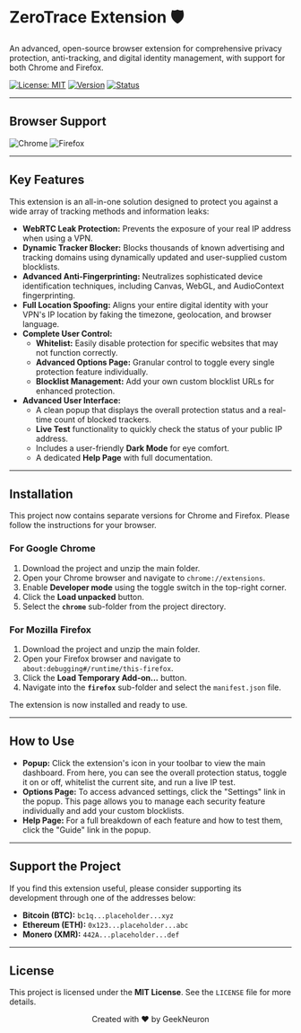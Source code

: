 # ZeroTrace Extension 🛡️

An advanced, open-source browser extension for comprehensive privacy protection, anti-tracking, and digital identity management, with support for both Chrome and Firefox.

[![License: MIT](https://img.shields.io/badge/License-MIT-yellow.svg)](https://opensource.org/licenses/MIT)
[![Version](https://img.shields.io/badge/Version-5.0-blue.svg)]()
[![Status](https://img.shields.io/badge/Status-Complete-brightgreen.svg)]()

---

## Browser Support

![Chrome](https://img.shields.io/badge/Chrome-Supported-brightgreen.svg)
![Firefox](https://img.shields.io/badge/Firefox-Supported-orange.svg)

---

## Key Features

This extension is an all-in-one solution designed to protect you against a wide array of tracking methods and information leaks:

* **WebRTC Leak Protection:** Prevents the exposure of your real IP address when using a VPN.
* **Dynamic Tracker Blocker:** Blocks thousands of known advertising and tracking domains using dynamically updated and user-supplied custom blocklists.
* **Advanced Anti-Fingerprinting:** Neutralizes sophisticated device identification techniques, including Canvas, WebGL, and AudioContext fingerprinting.
* **Full Location Spoofing:** Aligns your entire digital identity with your VPN's IP location by faking the timezone, geolocation, and browser language.
* **Complete User Control:**
    * **Whitelist:** Easily disable protection for specific websites that may not function correctly.
    * **Advanced Options Page:** Granular control to toggle every single protection feature individually.
    * **Blocklist Management:** Add your own custom blocklist URLs for enhanced protection.
* **Advanced User Interface:**
    * A clean popup that displays the overall protection status and a real-time count of blocked trackers.
    * **Live Test** functionality to quickly check the status of your public IP address.
    * Includes a user-friendly **Dark Mode** for eye comfort.
    * A dedicated **Help Page** with full documentation.

---

## Installation

This project now contains separate versions for Chrome and Firefox. Please follow the instructions for your browser.

### For Google Chrome

1.  Download the project and unzip the main folder.
2.  Open your Chrome browser and navigate to `chrome://extensions`.
3.  Enable **Developer mode** using the toggle switch in the top-right corner.
4.  Click the **Load unpacked** button.
5.  Select the **`chrome`** sub-folder from the project directory.

### For Mozilla Firefox

1.  Download the project and unzip the main folder.
2.  Open your Firefox browser and navigate to `about:debugging#/runtime/this-firefox`.
3.  Click the **Load Temporary Add-on...** button.
4.  Navigate into the **`firefox`** sub-folder and select the `manifest.json` file.

The extension is now installed and ready to use.

---

## How to Use

* **Popup:** Click the extension's icon in your toolbar to view the main dashboard. From here, you can see the overall protection status, toggle it on or off, whitelist the current site, and run a live IP test.
* **Options Page:** To access advanced settings, click the "Settings" link in the popup. This page allows you to manage each security feature individually and add your custom blocklists.
* **Help Page:** For a full breakdown of each feature and how to test them, click the "Guide" link in the popup.

---

## Support the Project

If you find this extension useful, please consider supporting its development through one of the addresses below:

* **Bitcoin (BTC):** `bc1q...placeholder...xyz`
* **Ethereum (ETH):** `0x123...placeholder...abc`
* **Monero (XMR):** `442A...placeholder...def`

---

## License

This project is licensed under the **MIT License**. See the `LICENSE` file for more details.

<p align="center">Created with ❤️ by GeekNeuron</p>
